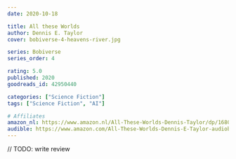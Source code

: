 ```yaml
---
date: 2020-10-18

title: All these Worlds
author: Dennis E. Taylor
cover: bobiverse-4-heavens-river.jpg

series: Bobiverse
series_order: 4

rating: 5.0
published: 2020
goodreads_id: 42950440

categories: ["Science Fiction"]
tags: ["Science Fiction", "AI"]

# Affiliates
amazon_nl: https://www.amazon.nl/All-These-Worlds-Dennis-Taylor/dp/1680680609/?&_encoding=UTF8&tag=sofielambre0f-21&linkCode=ur2&linkId=7e18374d6c1684eae4cf534da2bab718&camp=247&creative=1211
audible: https://www.amazon.com/All-These-Worlds-Dennis-E-Taylor-audiobook/dp/B073416FY7/?&_encoding=UTF8&tag=bramvandenbus-20&linkCode=ur2&linkId=06236524d4f1af4f6ec35c740557809c&camp=1789&creative=9325
---
```


// TODO: write review

